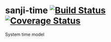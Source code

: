 sanji-time [![Build Status](https://travis-ci.org/Sanji-IO/sanji-time.svg)](https://travis-ci.org/Sanji-IO/sanji-time) [![Coverage Status](https://img.shields.io/coveralls/Sanji-IO/sanji-time.svg)](https://coveralls.io/r/Sanji-IO/sanji-time)
==========

System time model
